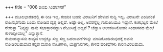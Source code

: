 +++
title = "008 ಜೀಯ ಸಿಂಹಾಸನಕೆ"

+++
ಮೂಲಭಾರತದಲ್ಲಿ ಈ ರೀತಿ ಇಲ್ಲ. ಕಂಚುಕಿ ಬಂದು ವಿರಾಟನಿಗೆ ಹೇಳುವ ಸುದ್ದಿ ಇಲ್ಲ. ವಿರಾಟನೇ ಎಂದಿನಂತೆ ರಾಜಸಭೆಗೆಂದು ಬಂದು ನೋಡಿದ ದೃಶ್ಯ ಅಲ್ಲಿದೆ. ಅಷ್ಟೇ ಅಲ್ಲ. ಅವರನ್ನೆಲ್ಲ ಗುರುತಿಸಿಯೂ ಇದ್ದಾನೆ. ಕಂಕಭಟ್ಟನ ಮೇಲೆ ರೇಗುತ್ತಾ "ನಿನ್ನನ್ನು ನಾನು ಸಭಾಸ್ತಾರನನ್ನಾಗಿ ನೇಮಿಸಿದ್ದೆ ಅಲ್ಲವೆ ? ಚೆನ್ನಾಗಿ ಅಲಂಕರಿಸಿಕೊಂಡು ಸಿಂಹಾಸನದ ಮೇಲೆ ಕುಳಿತಿದ್ದೀಯಲ್ಲ" ಎನ್ನುತ್ತಾನೆ.  
ಕುಮಾರವ್ಯಾಸನು ಕಾವ್ಯದ ಉದ್ದಕ್ಕೂ ಸಣ್ಣ ಸಣ್ಣ ಬದಲಾವಣೆಗಳನ್ನು ಮಾಡಿಕೊಂಡಿರುವುದಕ್ಕೆ ಅವನು ನೋಡಿರಬಹುದಾದ ಕನ್ನಡ ಮರಾಠಿ ನಾಟಕಗಳು, ಯಕ್ಷಗಾನಗಳು, ಕೇಳಿದ ಹರಿಕಥೆಗಳು ಕಾರಣವಿರಬಹುದು.
